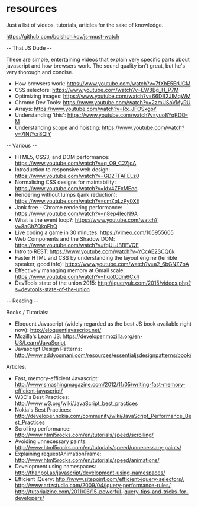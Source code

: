 # resources
Just a list of videos, tutorials, articles for the sake of knowledge.

https://github.com/bolshchikov/js-must-watch

-- That JS Dude --

These are simple, entertaining videos that explain very specific parts about javascript and how browsers work.  The sound quality isn't great, but he's very thorough and concise.

 - How browsers work: https://www.youtube.com/watch?v=7fXhE5ErUCM
 - CSS selectors: https://www.youtube.com/watch?v=EW8Bg_H_P7M
 - Optimizing images: https://www.youtube.com/watch?v=66DB2JIMqWM
 - Chrome Dev Tools: https://www.youtube.com/watch?v=2zmUSoVMyRU
 - Arrays: https://www.youtube.com/watch?v=Rx_JFOSxgpY
 - Understanding 'this': https://www.youtube.com/watch?v=yuo8YqKDQ-M
 - Understanding scope and hoisting: https://www.youtube.com/watch?v=7INtYcr8QIY

-- Various --

 - HTML5, CSS3, and DOM performance: https://www.youtube.com/watch?v=q_O9_C2ZjoA
 - Introduction to responsive web design: https://www.youtube.com/watch?v=GD2TFAFELz0
 - Normalising CSS designs for maintability: https://www.youtube.com/watch?v=ldx4ZFxMEeo
 - Rendering without lumps (jank reduction): https://www.youtube.com/watch?v=cmZqLzPy0XE
 - Jank free - Chrome rendering performance: https://www.youtube.com/watch?v=n8ep4leoN9A
 - What is the event loop?: https://www.youtube.com/watch?v=8aGhZQkoFbQ
 - Live coding a game in 30 minutes: https://vimeo.com/105955605
 - Web Components and the Shadow DOM: https://www.youtube.com/watch?v=fqULJBBEVQE
 - Intro to REST: https://www.youtube.com/watch?v=YCcAE2SCQ6k
 - Faster HTML and CSS by understanding the layout engine (terrible speaker, good info): https://www.youtube.com/watch?v=a2_6bGNZ7bA
 - Effectively managing memory at Gmail scale: https://www.youtube.com/watch?v=hqotCdm6Cx4
 - DevTools state of the union 2015: http://jqueryuk.com/2015/videos.php?s=devtools-state-of-the-union

-- Reading --

 Books / Tutorials:
 - Eloquent Javascript (widely regarded as the best JS book available right now): http://eloquentjavascript.net/
 - Mozilla's Learn JS: https://developer.mozilla.org/en-US/Learn/JavaScript
 - Javascript Design Patterns: http://www.addyosmani.com/resources/essentialjsdesignpatterns/book/

 Articles:
 - Fast, memory-efficient Javascript: http://www.smashingmagazine.com/2012/11/05/writing-fast-memory-efficient-javascript/
 - W3C's Best Practices: http://www.w3.org/wiki/JavaScript_best_practices
 - Nokia's Best Practices: http://developer.nokia.com/community/wiki/JavaScript_Performance_Best_Practices
 - Scrolling performance: http://www.html5rocks.com/en/tutorials/speed/scrolling/
 - Avoiding unnecessary paints: http://www.html5rocks.com/en/tutorials/speed/unnecessary-paints/
 - Explaining requestAnimationFrame: http://www.html5rocks.com/en/tutorials/speed/animations/
 - Development using namespaces: http://thanpol.as/javascript/development-using-namespaces/
 - Efficient jQuery: http://www.sitepoint.com/efficient-jquery-selectors/, http://www.artzstudio.com/2009/04/jquery-performance-rules/, http://tutorialzine.com/2011/06/15-powerful-jquery-tips-and-tricks-for-developers/
